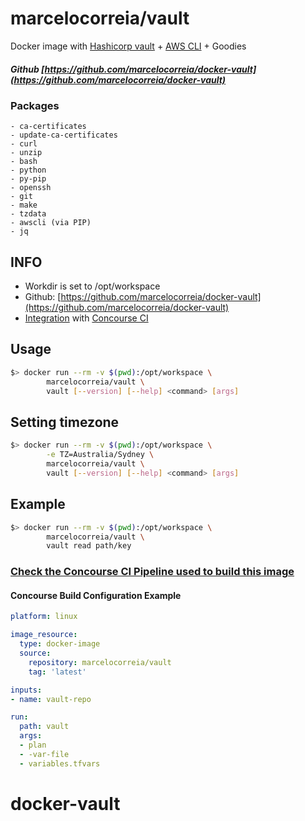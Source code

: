 # marcelocorreia/vault

Docker image with [Hashicorp vault](https://www.vaultproject.io) + [AWS CLI](https://aws.amazon.com/cli/) + Goodies

##### Github [https://github.com/marcelocorreia/docker-vault](https://github.com/marcelocorreia/docker-vault)
 
### Packages
    - ca-certificates 
    - update-ca-certificates
    - curl
    - unzip 
    - bash 
    - python 
    - py-pip 
    - openssh 
    - git 
    - make 
    - tzdata
    - awscli (via PIP)  
    - jq
 
## INFO
- Workdir is set to /opt/workspace
- Github: [https://github.com/marcelocorreia/docker-vault](https://github.com/marcelocorreia/docker-vault)
- [Integration](#) with [Concourse CI](http://concourse.ci/) 

## Usage
```bash
$> docker run --rm -v $(pwd):/opt/workspace \
   		marcelocorreia/vault \
   		vault [--version] [--help] <command> [args]
```

## Setting timezone
```bash
$> docker run --rm -v $(pwd):/opt/workspace \
        -e TZ=Australia/Sydney \
   		marcelocorreia/vault \
   		vault [--version] [--help] <command> [args]
```


## Example
```bash
$> docker run --rm -v $(pwd):/opt/workspace \
   		marcelocorreia/vault \
   		vault read path/key
```


### [Check the Concourse CI Pipeline used to build this image](https://github.com/marcelocorreia/docker-vault/blob/master/pipeline.yml) 

#### Concourse Build Configuration Example

```yaml
platform: linux

image_resource:
  type: docker-image
  source:
    repository: marcelocorreia/vault
    tag: 'latest'

inputs:
- name: vault-repo

run:
  path: vault
  args: 
  - plan
  - -var-file
  - variables.tfvars
```

# docker-vault
